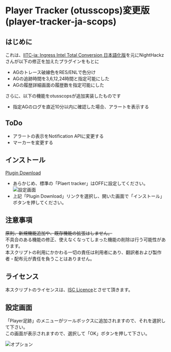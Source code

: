 # Player Tracker (otusscops)変更版(player-tracker-ja-scops)

## はじめに
これは、[IITC-ja: Ingress Intel Total Conversion 日本語化版](https://ingress.love/iitc-ja/)を元にNightHackzさんが以下の修正を加えたプラグインをもとに <br> 
- AGのトレース破線色をRES/ENLで色分け
- AGの追跡時間を3,6,12,24時間と指定可能にした
- AGの履歴詳細画面の履歴数を指定可能にした

さらに、以下の機能をotusscopsが追加実装したものです
- 指定AGのログを直近10分以内に確認した場合、アラートを表示する

## ToDo
- アラートの表示をNotification APIに変更する
- マーカーを変更する

## インストール
[Plugin Download](https://github.com/otus-scops/player-tracker-scops/raw/master/player-tracker-ja-scops.user.js) <br>

- あらかじめ、標準の「Plaert tracker」はOFFに設定してください。<br>
![設定画面](fig1.png)<br>
- 上記「Plugin Download」リンクを選択し、開いた画面で「インストール」ボタンを押してください。<br>



## 注意事項
~~原則、新規機能追加や、既存機能の拡張はしません。~~<br>
不具合のある機能の修正、使えなくなってしまった機能の削除は行う可能性があります。<br>
本スクリプトの利用にかかわる一切の責任は利用者にあり、翻訳者および製作者・配布元が責任を負うことはありません。<br>

## ライセンス
本スクリプトのライセンスは、[ISC Licence](https://www.isc.org/downloads/software-support-policy/isc-license/)とさせて頂きます。

## 設定画面
「Player足跡」のメニューがツールボックスに追加されますので、それを選択して下さい。<br>
この画面が表示されますので、選択して「OK」ボタンを押して下さい。<br>

![オプション](fig-option.png)
